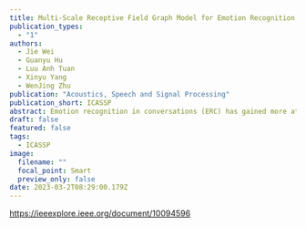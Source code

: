 ```yaml
---
title: Multi-Scale Receptive Field Graph Model for Emotion Recognition in Conversations
publication_types:
  - "1"
authors:
  - Jie Wei
  - Guanyu Hu
  - Luu Anh Tuan
  - Xinyu Yang
  - WenJing Zhu
publication: "Acoustics, Speech and Signal Processing"
publication_short: ICASSP
abstract: Emotion recognition in conversations (ERC) has gained more attention, where contextual information modeling and multimodal fusion have been the focus and challenges in recent years. In this paper, we proposed a Multi-Scale Receptive Field Graph model (MSRFG) to tackle the challenges of ERC. Specifically, MSRFG constructs multi-scale perception graphs and learns contextual information via parallel multi-scale receptive field paths. To compensate for the deficiency of temporal information learning by the graph network, MSRFG injects temporal dependencies into the graph network to model the temporal relationships between utterances. Moreover, to achieve the effective fusion of multimodal information, MSRFG converges the multi-scale features of each modality separately and performs the learning of attention weights after the integration of converged features. We carried out experiments on IEMOCAP and MELD datasets to validate the effectiveness of the proposed method, and the results proved the superiority of our model over the existing SOTA methods.
draft: false
featured: false
tags:
  - ICASSP
image:
  filename: ""
  focal_point: Smart
  preview_only: false
date: 2023-03-2T08:29:00.179Z
---
```

https://ieeexplore.ieee.org/document/10094596